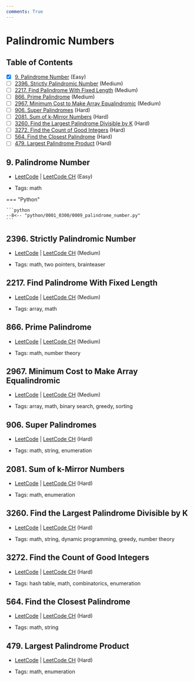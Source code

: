 ```yaml
---
comments: True
---
```


# Palindromic Numbers

## Table of Contents

- [x] [9. Palindrome Number](https://leetcode.cn/problems/palindrome-number/) (Easy)
- [ ] [2396. Strictly Palindromic Number](https://leetcode.cn/problems/strictly-palindromic-number/) (Medium)
- [ ] [2217. Find Palindrome With Fixed Length](https://leetcode.cn/problems/find-palindrome-with-fixed-length/) (Medium)
- [ ] [866. Prime Palindrome](https://leetcode.cn/problems/prime-palindrome/) (Medium)
- [ ] [2967. Minimum Cost to Make Array Equalindromic](https://leetcode.cn/problems/minimum-cost-to-make-array-equalindromic/) (Medium)
- [ ] [906. Super Palindromes](https://leetcode.cn/problems/super-palindromes/) (Hard)
- [ ] [2081. Sum of k-Mirror Numbers](https://leetcode.cn/problems/sum-of-k-mirror-numbers/) (Hard)
- [ ] [3260. Find the Largest Palindrome Divisible by K](https://leetcode.cn/problems/find-the-largest-palindrome-divisible-by-k/) (Hard)
- [ ] [3272. Find the Count of Good Integers](https://leetcode.cn/problems/find-the-count-of-good-integers/) (Hard)
- [ ] [564. Find the Closest Palindrome](https://leetcode.cn/problems/find-the-closest-palindrome/) (Hard)
- [ ] [479. Largest Palindrome Product](https://leetcode.cn/problems/largest-palindrome-product/) (Hard)

## 9. Palindrome Number

-   [LeetCode](https://leetcode.com/problems/palindrome-number/) | [LeetCode CH](https://leetcode.cn/problems/palindrome-number/) (Easy)

-   Tags: math

=== "Python"

    ```python
    --8<-- "python/0001_0300/0009_palindrome_number.py"
    ```



## 2396. Strictly Palindromic Number

-   [LeetCode](https://leetcode.com/problems/strictly-palindromic-number/) | [LeetCode CH](https://leetcode.cn/problems/strictly-palindromic-number/) (Medium)

-   Tags: math, two pointers, brainteaser


## 2217. Find Palindrome With Fixed Length

-   [LeetCode](https://leetcode.com/problems/find-palindrome-with-fixed-length/) | [LeetCode CH](https://leetcode.cn/problems/find-palindrome-with-fixed-length/) (Medium)

-   Tags: array, math


## 866. Prime Palindrome

-   [LeetCode](https://leetcode.com/problems/prime-palindrome/) | [LeetCode CH](https://leetcode.cn/problems/prime-palindrome/) (Medium)

-   Tags: math, number theory


## 2967. Minimum Cost to Make Array Equalindromic

-   [LeetCode](https://leetcode.com/problems/minimum-cost-to-make-array-equalindromic/) | [LeetCode CH](https://leetcode.cn/problems/minimum-cost-to-make-array-equalindromic/) (Medium)

-   Tags: array, math, binary search, greedy, sorting


## 906. Super Palindromes

-   [LeetCode](https://leetcode.com/problems/super-palindromes/) | [LeetCode CH](https://leetcode.cn/problems/super-palindromes/) (Hard)

-   Tags: math, string, enumeration


## 2081. Sum of k-Mirror Numbers

-   [LeetCode](https://leetcode.com/problems/sum-of-k-mirror-numbers/) | [LeetCode CH](https://leetcode.cn/problems/sum-of-k-mirror-numbers/) (Hard)

-   Tags: math, enumeration


## 3260. Find the Largest Palindrome Divisible by K

-   [LeetCode](https://leetcode.com/problems/find-the-largest-palindrome-divisible-by-k/) | [LeetCode CH](https://leetcode.cn/problems/find-the-largest-palindrome-divisible-by-k/) (Hard)

-   Tags: math, string, dynamic programming, greedy, number theory


## 3272. Find the Count of Good Integers

-   [LeetCode](https://leetcode.com/problems/find-the-count-of-good-integers/) | [LeetCode CH](https://leetcode.cn/problems/find-the-count-of-good-integers/) (Hard)

-   Tags: hash table, math, combinatorics, enumeration


## 564. Find the Closest Palindrome

-   [LeetCode](https://leetcode.com/problems/find-the-closest-palindrome/) | [LeetCode CH](https://leetcode.cn/problems/find-the-closest-palindrome/) (Hard)

-   Tags: math, string


## 479. Largest Palindrome Product

-   [LeetCode](https://leetcode.com/problems/largest-palindrome-product/) | [LeetCode CH](https://leetcode.cn/problems/largest-palindrome-product/) (Hard)

-   Tags: math, enumeration
